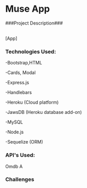 
<h1>Muse App</h1>



###Project Description### <br><br>




[App]


<h3>Technologies Used:</h3>

-Bootstrap,HTML

-Cards, Modal

-Express.js

-Handlebars 

-Heroku (Cloud platform)

-JawsDB (Heroku database add-on)

-MySQL 

-Node.js 

-Sequelize (ORM)



<h3>API's Used:</h3>
Omdb A
<h3>Challenges</h3>